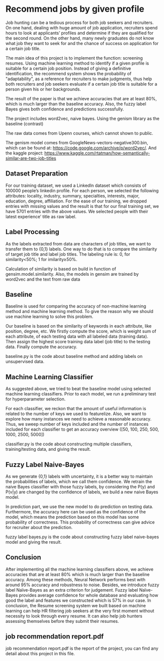 # Recommend jobs by given profile
Job hunting can be a tedious process for both job seekers and recruiters. On one hand, dealing with huge amount of job application, recruiters spend hours to look at applicants’ profiles and determine if they are qualified for the second round. On the other hand, many newly graduates do not know what job they want to seek for and the chance of success on application for a certain job title. 

The main idea of this project is to implement the function: screening resumes. Using machine learning method to identify if a given profile is suitable for a certain job position. Instead of giving a definitive identification, the recommend system shows the probability of "adaptability", as a reference for recruiters to make judgments, thus help both recruiters and job seekers evaluate if a certain job title is suitable for a person given his or her backgrounds. 

The result of the paper is that we achieve accuracies that are at least 80%, which is much larger than the baseline accuracy. Also, the fuzzy label Bayes gives both confidence and predictions successfully.

The project includes word2vec, naive bayes. Using the genism library as the baseline (contrast)

The raw data comes from Upenn courses, which cannot shown to public.

The genism model comes from GoogleNews-vectors-negative300.bin, which can be found at: https://code.google.com/archive/p/word2vec/. 
And the kaggle project: https://www.kaggle.com/rtatman/how-semantically-similar-are-two-job-titles

## Dataset Preparation
For our training dataset, we used a LinkedIn dataset which consists of 100000 people’s linkedin profile. For each person, we selected the following attributes: locality, industry, summary, specialties, interests, major, education, degree, affiliation. For the ease of our training, we dropped entries with missing values and the result is that for our final training set, we have 5701 entries with the above values. We selected people with their latest experience’ title as raw label. 

## Label Processing
As the labels extracted from data are characters of job titles, we want to transfer them to {0,1} labels. One way to do that is to compare the similarity of target job title and label job titles. The labeling rule is: 0, for similarity<50%; 1 for imilarity≥50%.

Calculation of similarity is based on build in function of gensim.model.similarity. Also, the models in gensim are trained by word2vec and the text from raw data

## Baseline
Baseline is used for comparing the accuracy of non-machine learning method and machine learning method. To give the reason why we should use machine learning to solve this problem.

Our baseline is based on the similarity of keywords in each attribute, like position, degree, etc. We firstly compute the score, which is weight sum of each attribute, of each testing data with all labeled data (training data). Then assign the highest score training data label (job title) to the testing data. Finally compute the accuracy. 

baseline.py is the code about baseline method and adding labels on unsupervised data.

## Machine Learning Classifier
As suggested above, we tried to beat the baseline model using selected machine learning classifiers. Prior to each model, we run a preliminary test for hyperparameter selection. 

For each classifier, we reckon that the amount of useful information is related to the number of keys we used to featurelize. Also, we want to explore how many instances we need to achieve a reasonable accuracy. Thus, we sweep number of keys included and the number of instances included for each classifier to get an accuracy overview ([50, 100, 250, 500, 1000, 2500, 5000])

classifier.py is the code about constructing multiple classifiers, training/testing data, and giving the result. 

## Fuzzy Label Naive-Bayes
As we generate {0,1} labels with uncertainty, it is a better way to maintain the probabilities of labels, which we call them confidence. We retrain the naive Bayes classifier with those fuzzy labels, by considering the P(y) and P(v|y) are changed by the confidence of labels, we build a new naive Bayes model.

In prediction part, we use the new model to do prediction on testing data. Furthermore, the accuracy here can be used as the confidence of the model, which means the prediction based on this model has some probability of correctness. This probability of correctness can give advice for recruiter about the prediction.

fuzzy label bayes.py is the code about constructing fuzzy label naive-bayes model and giving the result.

## Conclusion
After implementing all the machine learning classifiers above, we achieve accuracies that are at least 80% which is much larger than the baseline accuracy. Among these methods, Neural Network performs best with around 95% accuracy and robustness to noise. Besides, we introduce fuzzy label Naïve-Bayes as an extra criterion for judgement. Fuzzy label Naïve-Bayes provides average confidence for whole database and evaluating how good the label and features we constructed which is 57% in our case. In conclusion, the Resume screening system we built based on machine learning can help HR filtering job seekers at the very first moment without necessity to look through every resume. It can also help job hunters assessing themselves before they submit their resumes.

## job recommendation report.pdf 
job recommendation report.pdf is the report of the project, you can find any detail about this project in this file.
